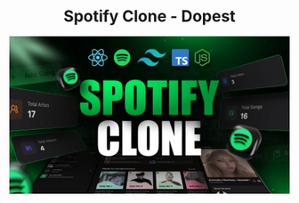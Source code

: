 <h1 align="center">Spotify Clone - Dopest</h1>

![Demo App](/frontend/public/screenshot-for-readme.png)

